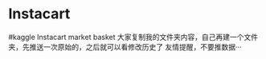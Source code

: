 # Instacart
#kaggle Instacart market basket
大家复制我的文件夹内容，自己再建一个文件夹，先推送一次原始的，之后就可以看修改历史了
友情提醒，不要推数据···
